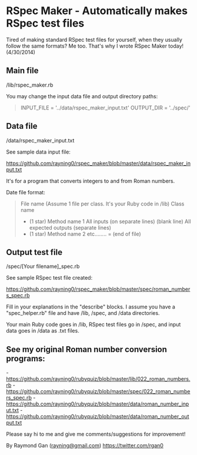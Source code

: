 RSpec Maker - Automatically makes RSpec test files
==================================================

Tired of making standard RSpec test files for yourself, when they usually follow the same formats? Me too. That's why I wrote RSpec Maker today! (4/30/2014)

## Main file

/lib/rspec_maker.rb

You may change the input data file and output directory paths:

>INPUT_FILE = '../data/rspec_maker_input.txt'
>OUTPUT_DIR = '../spec/'

## Data file

/data/rspec_maker_input.txt

See sample data input file:

https://github.com/rayning0/rspec_maker/blob/master/data/rspec_maker_input.txt

It's for a program that converts integers to and from Roman numbers.

Date file format:

>File name (Assume 1 file per class. It's your Ruby code in /lib)
>Class name
>* (1 star)
>Method name 1
>All inputs (on separate lines)
>(blank line)
>All expected outputs (separate lines)
>* (1 star)
>Method name 2
>etc........
>= (end of file)

## Output test file

/spec/[Your filename]_spec.rb

See sample RSpec test file created:

https://github.com/rayning0/rspec_maker/blob/master/spec/roman_numbers_spec.rb

Fill in your explanations in the "describe" blocks. I assume you have a "spec_helper.rb" file and have /lib, /spec, and /data directories.

Your main Ruby code goes in /lib, RSpec test files go in /spec, and input data goes in /data as .txt files.

## See my original Roman number conversion programs:

-https://github.com/rayning0/rubyquiz/blob/master/lib/022_roman_numbers.rb
-https://github.com/rayning0/rubyquiz/blob/master/spec/022_roman_numbers_spec.rb
-https://github.com/rayning0/rubyquiz/blob/master/data/roman_number_input.txt
-https://github.com/rayning0/rubyquiz/blob/master/data/roman_number_output.txt

Please say hi to me and give me comments/suggestions for improvement!

By Raymond Gan (rayning@gmail.com)
https://twitter.com/rgan0
